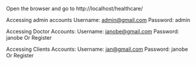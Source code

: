 Open the browser and go to http://localhost/healthcare/



Accessing admin accounts
Username: admin@gmail.com
Password: admin

Accessing Doctor Accounts:
Username: janobe@gmail.com
Password: janobe
Or Register

Accessing Clients Accounts:
Username: jan@gmail.com
Password: janobe
Or Register
